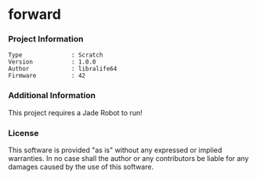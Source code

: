 forward
================



### Project Information
```
Type              : Scratch
Version           : 1.0.0
Author            : libralife64
Firmware          : 42
```

### Additional Information
This project requires a Jade Robot to run!

### License
This software is provided "as is" without any expressed or implied warranties.  In no case shall the author or any contributors be liable for any damages caused by the use of this software.

